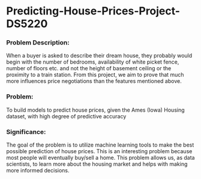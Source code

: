# Predicting-House-Prices-Project-DS5220

### Problem Description:  
When a buyer is asked to describe their dream house, they probably would begin with the number of bedrooms, availability of white picket fence, number of floors etc. and not the height of basement ceiling or the proximity to a train station. From this project, we aim to prove that much more influences price negotiations than the features mentioned above.

### Problem:   
To build models to predict house prices, given the Ames (Iowa) Housing dataset, with high degree of predictive accuracy

### Significance:  
The goal of the problem is to utilize machine learning tools to make the best possible prediction of house prices. This is an interesting problem because most people will eventually buy/sell a home. This problem allows us, as data scientists, to learn more about the housing market and helps with making more informed decisions.
